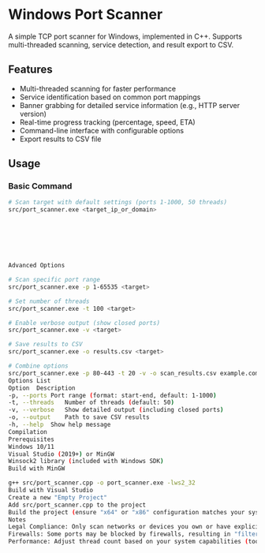 # Windows Port Scanner

A simple TCP port scanner for Windows, implemented in C++. Supports multi-threaded scanning, service detection, and result export to CSV.


## Features
- Multi-threaded scanning for faster performance
- Service identification based on common port mappings
- Banner grabbing for detailed service information (e.g., HTTP server version)
- Real-time progress tracking (percentage, speed, ETA)
- Command-line interface with configurable options
- Export results to CSV file


## Usage

### Basic Command
```bash
# Scan target with default settings (ports 1-1000, 50 threads)
src/port_scanner.exe <target_ip_or_domain>







Advanced Options

# Scan specific port range
src/port_scanner.exe -p 1-65535 <target>

# Set number of threads
src/port_scanner.exe -t 100 <target>

# Enable verbose output (show closed ports)
src/port_scanner.exe -v <target>

# Save results to CSV
src/port_scanner.exe -o results.csv <target>

# Combine options
src/port_scanner.exe -p 80-443 -t 20 -v -o scan_results.csv example.com
Options List
Option	Description
-p, --ports	Port range (format: start-end, default: 1-1000)
-t, --threads	Number of threads (default: 50)
-v, --verbose	Show detailed output (including closed ports)
-o, --output	Path to save CSV results
-h, --help	Show help message
Compilation
Prerequisites
Windows 10/11
Visual Studio (2019+) or MinGW
Winsock2 library (included with Windows SDK)
Build with MinGW

g++ src/port_scanner.cpp -o port_scanner.exe -lws2_32
Build with Visual Studio
Create a new "Empty Project"
Add src/port_scanner.cpp to the project
Build the project (ensure "x64" or "x86" configuration matches your system)
Notes
Legal Compliance: Only scan networks or devices you own or have explicit permission to test. Unauthorized scanning may violate laws.
Firewalls: Some ports may be blocked by firewalls, resulting in "filtered" status (not shown as open/closed).
Performance: Adjust thread count based on your system capabilities (too many threads may cause network congestion).
